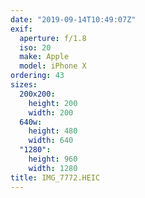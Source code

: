 ```yaml
---
date: "2019-09-14T10:49:07Z"
exif:
  aperture: f/1.8
  iso: 20
  make: Apple
  model: iPhone X
ordering: 43
sizes:
  200x200:
    height: 200
    width: 200
  640w:
    height: 480
    width: 640
  "1280":
    height: 960
    width: 1280
title: IMG_7772.HEIC
---
```

